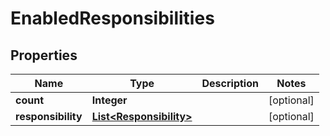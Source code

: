 
# EnabledResponsibilities

## Properties
Name | Type | Description | Notes
------------ | ------------- | ------------- | -------------
**count** | **Integer** |  |  [optional]
**responsibility** | [**List&lt;Responsibility&gt;**](Responsibility.md) |  |  [optional]



